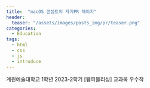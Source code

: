 ```yaml
---
title:  "macOS 콘셉트의 자기PR 페이지"
header:
  teaser: "/assets/images/posts_img/pr/teaser.png"
categories:
  - Education
tags:
  - html
  - css
  - js
  - introduce
---
```


계원예술대학교 1학년 2023-2학기 [웹퍼블리싱] 교과목 우수작